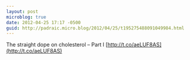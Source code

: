 ```yaml
---
layout: post
microblog: true
date: 2012-04-25 17:17 -0500
guid: http://padraic.micro.blog/2012/04/25/t195275488091049984.html
---
```

The straight dope on cholesterol – Part I [http://t.co/aeLUF8AS](http://t.co/aeLUF8AS)
